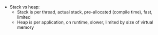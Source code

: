+ Stack vs heap:  
  + Stack is per thread, actual stack, pre-allocated (compile time), fast, limited
  + Heap is per application, on runtime, slower, limited by size of virtual memory
